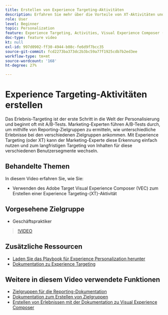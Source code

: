```yaml
---
title: Erstellen von Experience Targeting-Aktivitäten
description: Erfahren Sie mehr über die Vorteile von XT-Aktivitäten und deren Erstellung und Verwendung. Experience Targeting(XT)-Aktivitäten ermöglichen es Marketing-Experten, bestimmte Inhalte auf eine bestimmte Zielgruppe auszurichten.
role: User
level: Beginner
topic: Personalization
feature: Experience Targeting, Activities, Visual Experience Composer (VEC)
doc-type: feature video
kt: null
exl-id: 997d0902-ff30-4944-b08c-fe6d9f7bcc35
source-git-commit: fcd2273ba373dc2b3bc59a77f1925cdb7b2ed3ee
workflow-type: tm+mt
source-wordcount: '168'
ht-degree: 27%

---
```


# Experience Targeting-Aktivitäten erstellen

Das Erlebnis-Targeting ist der erste Schritt in die Welt der Personalisierung und beginnt oft mit A/B-Tests. Marketing-Experten führen A/B-Tests durch, um mithilfe von Reporting-Zielgruppen zu ermitteln, wie unterschiedliche Erlebnisse bei den verschiedenen Zielgruppen ankommen. Mit Experience Targeting (oder XT) kann der Marketing-Experte diese Erkennung einfach nutzen und zum langfristigen Targeting von Inhalten für diese verschiedenen Benutzersegmente wechseln.

## Behandelte Themen

In diesem Video erfahren Sie, wie Sie:

* Verwenden des Adobe Target Visual Experience Composer (VEC) zum Erstellen einer Experience Targeting-(XT)-Aktivität

## Vorgesehene Zielgruppe

* Geschäftspraktiker

>[!VIDEO](https://video.tv.adobe.com/v/22418?quality=12)

## Zusätzliche Ressourcen

* [Laden Sie das Playbook für Experience Personalization herunter](https://guided.adobe.com/?promoid=K42KVXHD&amp;mv=other&amp;search=personalization+playbook#recommended/solutions/target)
* [Dokumentation zu Experience Targeting](https://experienceleague.adobe.com/docs/target/using/activities/experience-targeting/experience-target.html?lang=de)

## Weitere in diesem Video verwendete Funktionen

* [Zielgruppen für die Reporting-Dokumentation](https://experienceleague.adobe.com/docs/target/using/audiences/managing-audience-filters.html?lang=de)
* [Dokumentation zum Erstellen von Zielgruppen](https://experienceleague.adobe.com/docs/target/using/audiences/managing-audience-filters.html?lang=de)
* [Erstellen von Erlebnissen mit der Dokumentation zu Visual Experience Composer](https://experienceleague.adobe.com/docs/target/using/experiences/experiences.html?lang=de)
